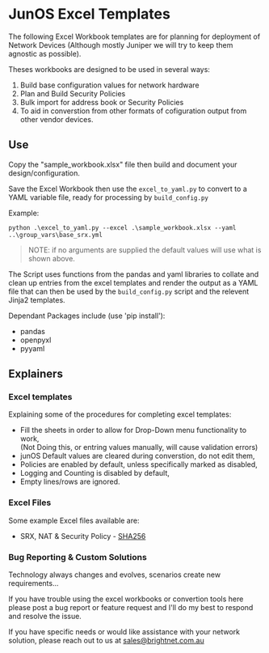 # JunOS Excel Templates

The following Excel Workbook templates are for planning for deployment of Network Devices (Although mostly Juniper we will try to keep them agnostic as possible). 

Theses workbooks are designed to be used in several ways:
1. Build base configuration values for network hardware
2. Plan and Build Security Policies 
3. Bulk import for address book or Security Policies
4. To aid in converstion from other formats of cofiguration output from other vendor devices.

## Use

Copy the "sample_workbook.xlsx" file then build and document your design/configuration.

Save the Excel Workbook then use the `excel_to_yaml.py` to convert to a YAML variable file, ready for processing by `build_config.py`

Example: 

`python .\excel_to_yaml.py --excel .\sample_workbook.xlsx --yaml ..\group_vars\base_srx.yml`

>NOTE: if no arguments are supplied the default values will use what is shown above.

The Script uses functions from the pandas and yaml libraries to collate and clean up entries from the excel templates and render the output as a YAML file that can then be used by the `build_config.py` script and the relevent Jinja2 templates.

Dependant Packages include (use 'pip install'):
* pandas
* openpyxl
* pyyaml

<!-- 
### Conversion from JunOS XML to Excel
`fw_xml_to_excel.py`  Allows for the conversion of existing JunOS Device configuration (only in XML) back to the Excel spreadsheet. To allow for the redocumentation or review of existing devices.
Currectly a work in progress!
-->

## Explainers

### Excel templates
Explaining some of the procedures for completing excel templates:<ul>
    <li>Fill the sheets in order to allow for Drop-Down menu functionality to work,</li>
    (Not Doing this, or entring values manually, will cause validation errors)
    <li>junOS Default values are cleared during converstion, do not edit them,</li>
    <li>Policies are enabled by default, unless specifically marked as disabled,</li>
    <li>Logging and Counting is disabled by default,</li>
    <li>Empty lines/rows are ignored.</li></ul>
    
### Excel Files
Some example Excel files available are:<ul>
    <li>SRX, NAT & Security Policy - [SHA256](## "3E18481E4776E705012C4035D536FB367BC7276B0C3A2B123FFE86BC9B6C3F0B")</li>
    <!-- <li>SRX, Site-to-Site IPSEC VPN,</li> -->
    </ul>
    

### Bug Reporting & Custom Solutions
Technology always changes and evolves, scenarios create new requirements...

If you have trouble using the excel workbooks or convertion tools here please post a bug report or feature request and I'll do my best to respond and resolve the issue.

If you have specific needs or would like assistance with your network solution, please reach out to us at sales@brightnet.com.au
